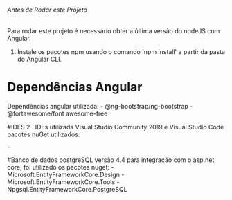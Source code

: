 ###### Antes de Rodar este Projeto
Para rodar este projeto é necessário obter a última versão do nodeJS com Angular. 

 1. Instale os pacotes npm usando o comando 'npm install' a partir da pasta do Angular CLI.

 # Dependências Angular

Dependências angular utilizada: - @ng-bootstrap/ng-bootstrap
								- @fortawesome/font awesome-free

 #IDES
 2 . IDEs utilizada 
	Visual Studio Community 2019 e Visual Studio Code
	pacotes nuGet utilizados:
	
	
	- 
#Banco de dados
	postgreSQL versão 4.4
	para integração com o asp.net core, foi utilizado os pacotes nuget:
		- Microsoft.EntityFrameworkCore.Design
		- Microsoft.EntityFrameworkCore.Tools
		- Npgsql.EntityFrameworkCore.PostgreSQL


